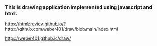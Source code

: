 ### This is drawing application implemented using javascript and html.
https://htmlpreview.github.io/?https://github.com/weber401/draw/blob/main/index.html

 https://weber401.github.io/draw/
